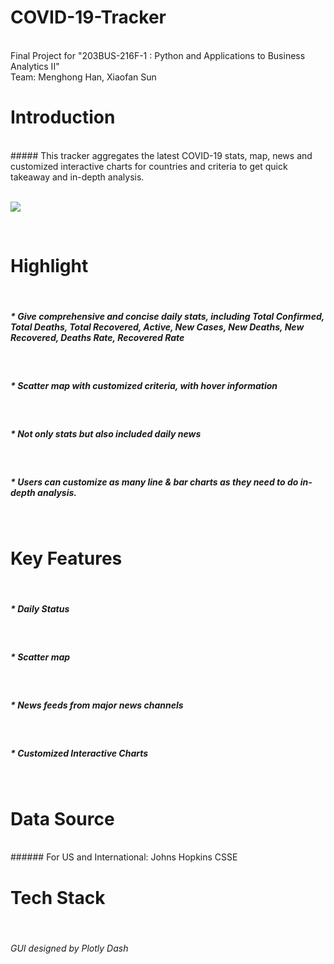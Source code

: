 # COVID-19-Tracker
<br>
Final Project for "203BUS-216F-1 : Python and Applications to Business Analytics II"

<br>
Team: Menghong Han, Xiaofan Sun


# Introduction
<br>
##### This tracker aggregates the latest COVID-19 stats, map, news and customized interactive charts for countries and criteria to get quick takeaway and in-depth analysis.
<br>

<br>

![](https://github.com/menghonghan/COVID-19-Tracker/blob/main/Screenshot/tracker.gif)

<br>


# Highlight
<br>

##### * Give comprehensive and concise daily stats, including Total Confirmed, Total Deaths, Total Recovered, Active, New Cases, New Deaths, New Recovered, Deaths Rate, Recovered Rate

<br>

##### * Scatter map with customized criteria, with hover information 

<br>

##### * Not only stats but also included daily news 

<br>

##### * Users can customize as many line & bar charts as they need to do in-depth analysis.

<br>

# Key Features

<br>

##### * Daily Status 

<br>

##### * Scatter map 

<br>

##### * News feeds from major news channels

<br>

##### * Customized Interactive Charts

<br>

# Data Source

<br>
###### For US and International: Johns Hopkins CSSE

<br>

# Tech Stack
<br>

###### GUI designed by Plotly Dash

<br>
